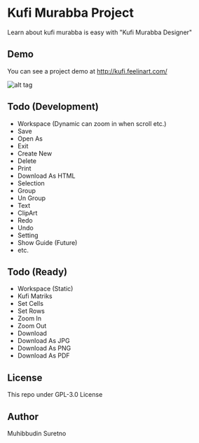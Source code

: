 # Kufi Murabba Project
  Learn about kufi murabba is easy with "Kufi Murabba Designer"

## Demo
  You can see a project demo at http://kufi.feelinart.com/
  
  ![alt tag](http://kufi.feelinart.com/kufi-project.png "Kufi Murabba Designer (v1 Alpha)")

## Todo (Development)
  - Workspace (Dynamic can zoom in when scroll etc.)
  - Save
  - Open As
  - Exit
  - Create New
  - Delete
  - Print
  - Download As HTML
  - Selection
  - Group
  - Un Group
  - Text
  - ClipArt
  - Redo
  - Undo
  - Setting
  - Show Guide (Future)
  - etc.

## Todo (Ready)
  - Workspace (Static)
  - Kufi Matriks
  - Set Cells
  - Set Rows
  - Zoom In
  - Zoom Out
  - Download
  - Download As JPG
  - Download As PNG
  - Download As PDF

## License
  This repo under GPL-3.0 License

## Author
  Muhibbudin Suretno
